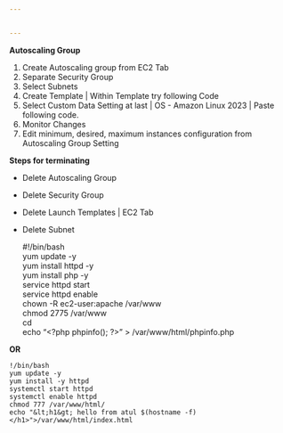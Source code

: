 ```yaml
---


---
```


<p><strong>Autoscaling Group</strong></p>
<ol>
<li>Create Autoscaling group from EC2 Tab</li>
<li>Separate Security Group</li>
<li>Select Subnets</li>
<li>Create Template | Within Template try following Code</li>
<li>Select Custom Data Setting at last | OS - Amazon Linux 2023 | Paste following code.</li>
<li>Monitor Changes</li>
<li>Edit minimum, desired, maximum instances configuration from Autoscaling Group Setting</li>
</ol>
<p><strong>Steps for terminating</strong></p>
<ul>
<li>
<p>Delete Autoscaling Group</p>
</li>
<li>
<p>Delete Security Group</p>
</li>
<li>
<p>Delete Launch Templates | EC2 Tab</p>
</li>
<li>
<p>Delete Subnet</p>
<p>#!/bin/bash<br>
yum update -y<br>
yum install httpd -y<br>
yum install php -y<br>
service httpd start<br>
service httpd enable<br>
chown -R ec2-user:apache /var/www<br>
chmod 2775 /var/www<br>
cd<br>
echo “&lt;?php phpinfo(); ?&gt;” &gt; /var/www/html/phpinfo.php</p>
</li>
</ul>
<p><strong>OR</strong></p>
<pre><code>!/bin/bash 
yum update -y 
yum install -y httpd 
systemctl start httpd 
systemctl enable httpd 
chmod 777 /var/www/html/ 
echo "&amp;lt;h1&amp;gt; hello from atul $(hostname -f) &lt;/h1&gt;"&gt;/var/www/html/index.html
</code></pre>

